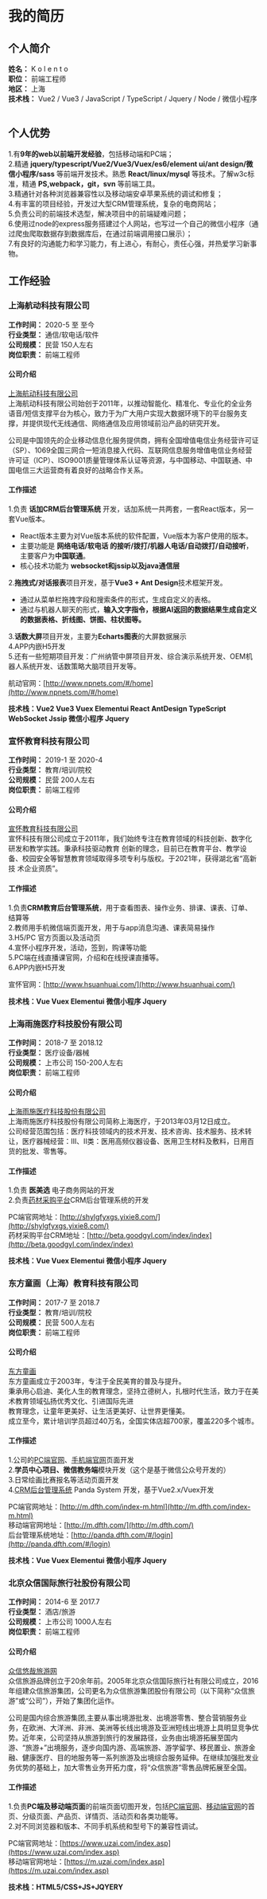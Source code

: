 # 我的简历
## 个人简介
**姓名：** K o l e n t o<br/>
**职位：** 前端工程师<br/>
**地区：** 上海<br/>
**技术栈：** Vue2 / Vue3 / JavaScript / TypeScript / Jquery / Node / 微信小程序<br/>
<div><div><img class="lazy" :_src="$withBase('/me/me2022.jpg')" :src="$withBase('/loading.jpg')" width="30%" /></div></div>

## 个人优势
1.有**9年的web以前端开发经验**，包括移动端和PC端；<br/>
2.精通 **jquery/typescript/Vue2/Vue3/Vuex/es6/element ui/ant design/微信小程序/sass** 等前端开发技术。熟悉 **React/linux/mysql** 等技术。了解w3c标准，精通 **PS,webpack，git，svn** 等前端工具。<br/>
3.精通针对各种浏览器兼容性以及移动端安卓苹果系统的调试和修复；<br/>
4.有丰富的项目经验，开发过大型CRM管理系统，复杂的电商网站；<br/>
5.负责公司的前端技术选型，解决项目中的前端疑难问题；<br/>
6.使用过node的express服务搭建过个人网站，也写过一个自己的微信小程序（通过爬虫爬取数据存到数据库后，在通过前端调用接口展示）；<br/>
7.有良好的沟通能力和学习能力，有上进心，有耐心，责任心强，并热爱学习新事物。<br/>

## 工作经验

### 上海航动科技有限公司

**工作时间：** 2020-5 至 至今 <br />
**行业类型：** 通信/软电话/软件 <br />
**公司规模：** 民营 150人左右 <br />
**岗位职责：** 前端工程师 <br />

#### 公司介绍
[上海航动科技有限公司](http://www.npnets.com/#/home)<br />
上海航动科技有限公司始创于2011年，以推动智能化、精准化、专业化的全业务语音/短信支撑平台为核心，致力于为广大用户实现大数据环境下的平台服务支撑，并提供现代无线通信、网络通信及应用领域前沿产品的研究开发。

公司是中国领先的企业移动信息化服务提供商，拥有全国增值电信业务经营许可证（SP）、1069全国三网合一短消息接入代码、互联网信息服务增值电信业务经营许可证（ICP）、ISO9001质量管理体系认证等资源，与中国移动、中国联通、中国电信三大运营商有着良好的战略合作关系。

#### 工作描述
1.负责 **话加CRM后台管理系统** 开发，话加系统一共两套，一套React版本，另一套Vue版本。<br />
* React版本主要为对Vue版本系统的软件配置，Vue版本为客户使用的版本。<br />
* 主要功能是 **网络电话/软电话 的接听/拨打/机器人电话/自动拨打/自动接听**，主要客户为**中国联通**。<br />
* 核心技术功能为 **websocket和jssip以及java通信层**<br />

2.**拖拽式/对话报表**项目开发，基于**Vue3 + Ant Design**技术框架开发。<br />
* 通过从菜单栏拖拽字段和搜索条件的形式，生成自定义的表格。<br />
* 通过与机器人聊天的形式，**输入文字指令，根据AI返回的数据结果生成自定义的数据表格、折线图、饼图、柱状图等。**<br />

3.**话数大屏**项目开发，主要为**Echarts图表**的大屏数据展示<br />
4.APP内嵌H5开发<br />
5.还有一些短期项目开发：广州纳管中屏项目开发、综合演示系统开发、OEM机器人系统开发、话数策略大脑项目开发等。<br />


航动官网：[http://www.npnets.com/#/home](http://www.npnets.com/#/home)<br />

**技术栈：Vue2 Vue3 Vuex Elementui React AntDesign TypeScript WebSocket Jssip 微信小程序 Jquery** <br />

### 宣怀教育科技有限公司

**工作时间：** 2019-1 至 2020-4 <br />
**行业类型：** 教育/培训/院校 <br />
**公司规模：** 民营 200人左右 <br />
**岗位职责：** 前端工程师 <br />

#### 公司介绍
[宣怀教育科技有限公司](http://www.hsuanhuai.com/)<br />
宣怀科技有限公司成立于2011年，我们始终专注在教育领域的科技创新、数字化研发和教学实践。秉承科技驱动教育
创新的理念，目前已在教育平台、教学设备、校园安全等智慧教育领域取得多项专利与版权。于2021年，获得湖北省“高新技
术企业资质”。

#### 工作描述
1.负责**CRM教育后台管理系统**，用于查看图表、操作业务、排课、课表、订单、结算等<br />
2.教师用手机微信端页面开发，用于与app消息沟通、课表简易操作<br />
3.H5/PC 官方页面以及活动页<br />
4.宣怀小程序开发，活动，签到，购课等功能<br />
5.PC端在线直播课官网，介绍和在线授课直播等。<br />
6.APP内嵌H5开发

宣怀官网：[http://www.hsuanhuai.com/](http://www.hsuanhuai.com/)<br />

**技术栈：Vue Vuex Elementui 微信小程序 Jquery** <br />

### 上海雨施医疗科技股份有限公司

**工作时间：** 2018-7 至 2018.12 <br />
**行业类型：** 医疗设备/器械 <br />
**公司规模：** 上市公司 150-200人左右 <br />
**岗位职责：** 前端工程师 <br />

#### 公司介绍
[上海雨施医疗科技股份有限公司](http://shylgfyxgs.yixie8.com/)<br />
上海雨施医疗科技股份有限公司简称上海医疗，于2013年03月12日成立。<br/>
公司经营范围包括：医疗科技领域内的技术开发、技术咨询、技术服务、技术转让，医疗器械经营：Ⅲ、Ⅱ类：医用高频仪器设备、医用卫生材料及敷料，日用百货的批发、零售等。<br/>

#### 工作描述
1.负责 **医美选** 电子商务网站的开发<br />
2.负责[药材采购平台](http://beta.goodgyl.com/index/index)CRM后台管理系统的开发<br />

PC端官网地址：[http://shylgfyxgs.yixie8.com/](http://shylgfyxgs.yixie8.com/)<br />
药材采购平台CRM地址：[http://beta.goodgyl.com/index/index](http://beta.goodgyl.com/index/index)<br />

**技术栈：Vue Vuex Elementui 微信小程序 Jquery** <br />

### 东方童画（上海）教育科技有限公司

**工作时间：** 2017-7 至 2018.7 <br />
**行业类型：** 教育/培训/院校 <br />
**公司规模：** 民营 500人左右 <br />
**岗位职责：** 前端工程师 <br />

#### 公司介绍
[东方童画](http://www.dfth.com/)<br />
东方童画成立于2003年，专注于全民美育的普及与提升。<br />
秉承用心启迪、美化人生的教育理念，坚持立德树人，扎根时代生活，致力于在美术教育领域弘扬优秀文化、引进国际先进<br />
教育理念，让童年更美好、让生活更美好、让世界更懂美。<br />
成立至今，累计培训学员超过40万名，全国实体店超700家，覆盖220多个城市。<br />

#### 工作描述
1.公司的[PC端官网](http://www.dfth.com/)、[手机端官网](http://m.dfth.com/)页面开发<br />
2.**学员中心项目、微信教务端**模块开发（这个是基于微信公众号开发的）<br />
3.日常绘画比赛报名等活动页面开发<br />
4.[CRM后台管理系统](http://panda.dfth.com/#/login) Panda System 开发，基于Vue2.x/Vuex开发<br />

PC端官网地址：[http://m.dfth.com/index-m.html](http://m.dfth.com/index-m.html)<br />
移动端官网地址：[http://m.dfth.com/](http://m.dfth.com/)<br />
后台管理系统地址：[http://panda.dfth.com/#/login](http://panda.dfth.com/#/login)<br />

**技术栈：Vue Vuex Elementui 微信小程序 Jquery** <br />

### 北京众信国际旅行社股份有限公司

**工作时间：** 2014-6 至 2017.7 <br />
**行业类型：** 酒店/旅游 <br />
**公司规模：** 上市公司 1000人左右 <br />
**岗位职责：** 前端工程师 <br />

#### 公司介绍
[众信悠哉旅游网](https://www.uzai.com/index.asp)<br />
众信旅游品牌创立于20余年前。2005年北京众信国际旅行社有限公司成立，2016年组建众信旅游集团，公司更名为众信旅游集团股份有限公司（以下简称“众信旅游”或“公司”），开始了集团化运作。

公司是国内综合旅游集团,主要从事出境游批发、出境游零售、整合营销服务业务，在欧洲、大洋洲、非洲、美洲等长线出境游及亚洲短线出境游上具明显竞争优势。近年来，公司坚持从旅游到旅行的发展路径，业务由出境游拓展至国内游、“旅游+”出境服务，逐步向国内游、高端旅游、游学留学、移民置业、旅游金融、健康医疗、目的地服务等一系列旅游及出境综合服务延伸。在继续加强批发业务优势的基础上，加大零售业务开拓力度，将“众信旅游”零售品牌拓展至全国。

#### 工作描述
1.负责**PC端及移动端页面**的前端页面切图开发，包括[PC端官网](https://www.uzai.com/index.asp)、[移动端官网](https://m.uzai.com/index.asp)的首页、分级页面、产品页、详情页、活动页和各类功能等。<br />
2.对不同浏览器和版本、不同手机系统和型号下的兼容性调试。<br />

PC端官网地址：[https://www.uzai.com/index.asp](https://www.uzai.com/index.asp)<br/>
移动端官网地址：[https://m.uzai.com/index.asp](https://m.uzai.com/index.asp)<br />

**技术栈：HTML5/CSS+JS+JQYERY** <br />

